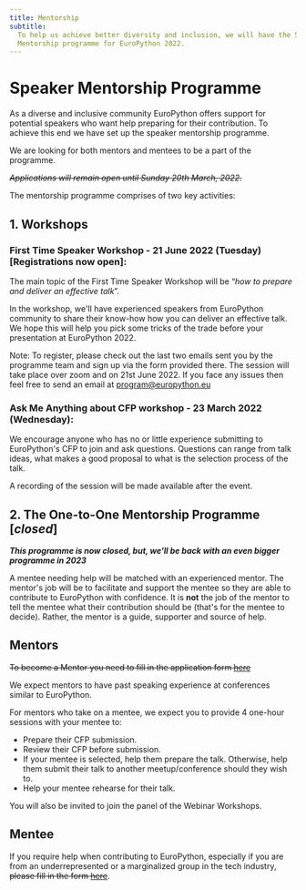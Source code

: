 ```yaml
---
title: Mentorship
subtitle:
  To help us achieve better diversity and inclusion, we will have the Speaker
  Mentorship programme for EuroPython 2022.
---
```


# Speaker Mentorship Programme

As a diverse and inclusive community EuroPython offers support for potential
speakers who want help preparing for their contribution. To achieve this end
we have set up the speaker mentorship programme.

We are looking for both mentors and mentees to be a part of the programme.

~~_Applications will remain open until Sunday 20th March, 2022._~~

The mentorship programme comprises of two key activities:

## 1. Workshops

### First Time Speaker Workshop - 21 June 2022 (Tuesday) [Registrations now open]:

The main topic of the First Time Speaker Workshop will be “*how to prepare and deliver an effective talk*”.

In the workshop, we'll have experienced speakers from EuroPython community to share their know-how how you can deliver an effective talk. We hope this will help you pick some tricks of the trade before your presentation at EuroPython 2022.

Note: To register, please check out the last two emails sent you by the programme team and sign up via the form provided there. The session will take place over zoom and on 21st June 2022. If you face any issues then feel free to send an email at program@europython.eu

### Ask Me Anything about CFP workshop - 23 March 2022 (Wednesday):

We encourage anyone who has no or little experience submitting to EuroPython's
CFP to join and ask questions. Questions can range from talk ideas, what makes
a good proposal to what is the selection process of the talk.

A recording of the session will be made available after the event.

## 2. The One-to-One Mentorship Programme [_closed_]

__*This programme is now closed, but, we'll be back with an even bigger programme in 2023*__

A mentee needing help will be matched with an experienced mentor. The mentor's
job will be to facilitate and support the mentee so they are able to contribute
to EuroPython with confidence. It is **not** the job of the mentor to tell the
mentee what their contribution should be (that's for the mentee to decide).
Rather, the mentor is a guide, supporter and source of help.

## Mentors

~~To become a Mentor you need to fill in the application form
[here](https://forms.gle/QLfWU9bj1y5GRm219)~~

We expect mentors to have past speaking experience at conferences similar to
EuroPython.

For mentors who take on a mentee, we expect you to provide 4 one-hour
sessions with your mentee to:

- Prepare their CFP submission.
- Review their CFP before submission.
- If your mentee is selected, help them prepare the talk. Otherwise, help them
  submit their talk to another meetup/conference should they wish to.
- Help your mentee rehearse for their talk.

You will also be invited to join the panel of the Webinar Workshops.

## Mentee

If you require help when contributing to EuroPython, especially
if you are from an underrepresented or a marginalized group in the tech
industry, ~~please fill in the form [here](https://forms.gle/QLfWU9bj1y5GRm219)~~.
